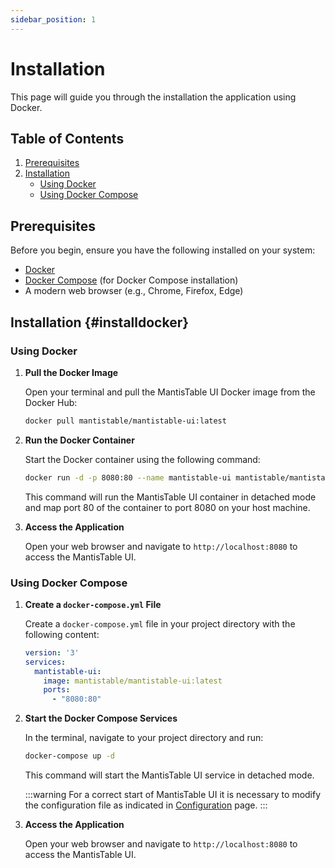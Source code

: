 ```yaml
---
sidebar_position: 1
---
```


# Installation

This page will guide you through the installation the application using Docker.

## Table of Contents

1. [Prerequisites](#prerequisites)
2. [Installation](#installdocker)
    - [Using Docker](#using-docker)
    - [Using Docker Compose](#using-docker-compose)

## Prerequisites

Before you begin, ensure you have the following installed on your system:

- [Docker](https://docs.docker.com/get-docker/)
- [Docker Compose](https://docs.docker.com/compose/install/) (for Docker Compose installation)
- A modern web browser (e.g., Chrome, Firefox, Edge)

## Installation {#installdocker}

### Using Docker

1. **Pull the Docker Image**

   Open your terminal and pull the MantisTable UI Docker image from the Docker Hub:

   ```sh
   docker pull mantistable/mantistable-ui:latest
   ```

2. **Run the Docker Container**

   Start the Docker container using the following command:

   ```sh
   docker run -d -p 8080:80 --name mantistable-ui mantistable/mantistable-ui:latest
   ```

   This command will run the MantisTable UI container in detached mode and map port 80 of the container to port 8080 on your host machine.

3. **Access the Application**

   Open your web browser and navigate to `http://localhost:8080` to access the MantisTable UI.

### Using Docker Compose

1. **Create a `docker-compose.yml` File**

   Create a `docker-compose.yml` file in your project directory with the following content:

   ```yaml
   version: '3'
   services:
     mantistable-ui:
       image: mantistable/mantistable-ui:latest
       ports:
         - "8080:80"
   ```

2. **Start the Docker Compose Services**

   In the terminal, navigate to your project directory and run:

   ```sh
   docker-compose up -d
   ```

   This command will start the MantisTable UI service in detached mode.

   :::warning
   For a correct start of MantisTable UI it is necessary to modify the configuration file as indicated in [Configuration](configuration.md) page.
   :::

3. **Access the Application**

   Open your web browser and navigate to `http://localhost:8080` to access the MantisTable UI.